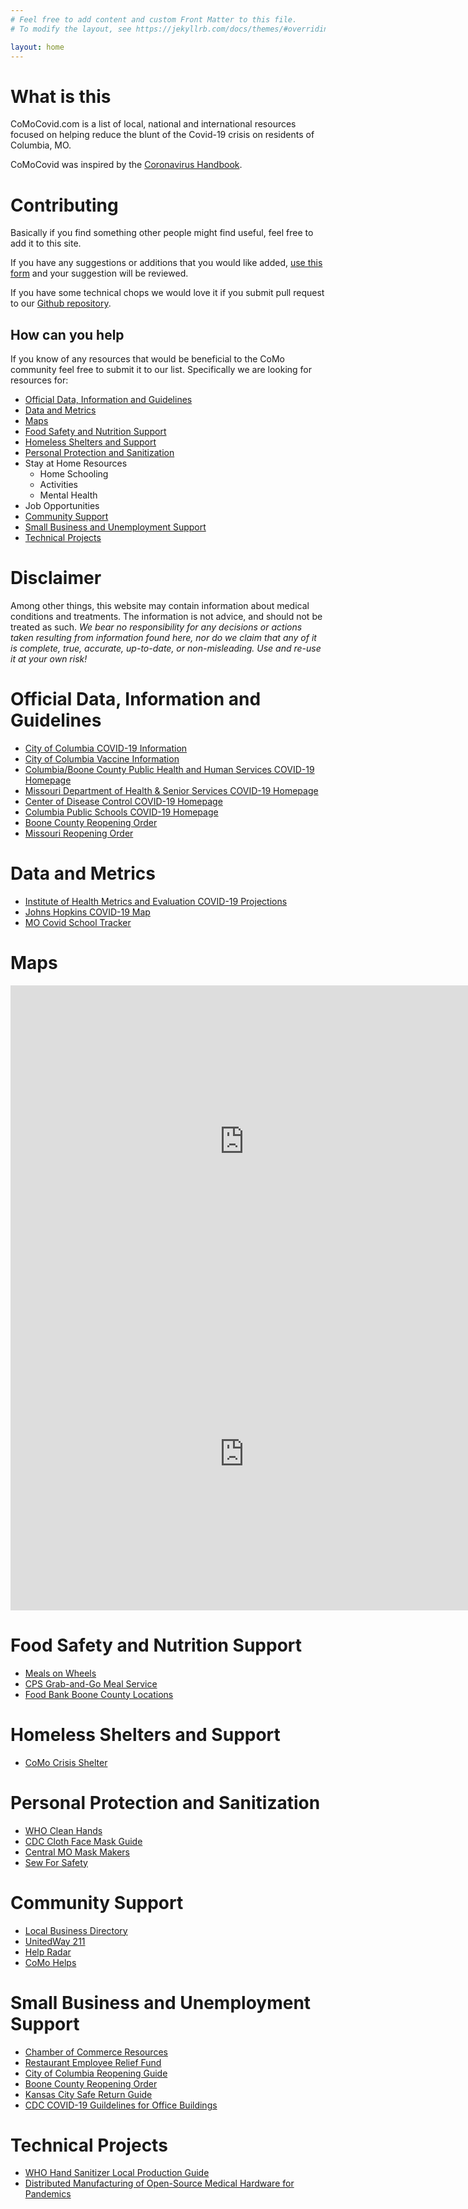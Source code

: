 ```yaml
---
# Feel free to add content and custom Front Matter to this file.
# To modify the layout, see https://jekyllrb.com/docs/themes/#overriding-theme-defaults

layout: home
---
```


# What is this

CoMoCovid.com is a list of local, national and international resources focused on helping reduce the blunt of the Covid-19 crisis on residents of Columbia, MO.

CoMoCovid was inspired by the [Coronavirus Handbook](https://coronavirustechhandbook.com/home).

# Contributing

Basically if you find something other people might find useful, feel free to add it to this site.

If you have any suggestions or additions that you would like added, [use this form](https://docs.google.com/forms/d/1FIxZZkxYtCW5SjPhBAMVkWjm5BIb9twVGAzKBCo1L3M/) and your suggestion will be reviewed. 

If you have some technical chops we would love it if you submit pull request to our [Github repository](https://github.com/tantalum/comocovid.com).

## How can you help

If you know of any resources that would be beneficial to the CoMo community feel free to submit it to our list. Specifically we are looking for resources for:

* [Official Data, Information and Guidelines](#official-data-information-and-guidelines)
* [Data and Metrics](#data-and-metrics)
* [Maps](#maps)
* [Food Safety and Nutrition Support](#food-safety-and-nutrition-support)
* [Homeless Shelters and Support](#homeless-shelters-and-support)
* [Personal Protection and Sanitization](#personal-protection-and-sanitization)
* Stay at Home Resources
    * Home Schooling
    * Activities
    * Mental Health
* Job Opportunities
* [Community Support](#community-support)
* [Small Business and Unemployment Support](#small-business-and-unemployment-support)
* [Technical Projects](#technical-projects)

# Disclaimer

Among other things, this website may contain information about medical conditions and treatments. The information is not advice, and should not be treated as such. *We bear no responsibility for any decisions or actions taken resulting from information found here, nor do we claim that any of it is complete, true, accurate, up-to-date, or non-misleading. Use and re-use it at your own risk!*

# Official Data, Information and Guidelines

- [City of Columbia COVID-19 Information](https://www.como.gov/coronavirus/)
- [City of Columbia Vaccine Information](https://www.como.gov/covidvaccine/)
- [Columbia/Boone County Public Health and Human Services COVID-19 Homepage](https://www.como.gov/health/novel-coronavirus-2019-covid-19/)
- [Missouri Department of Health & Senior Services COVID-19 Homepage](https://health.mo.gov/living/healthcondiseases/communicable/novel-coronavirus/)
- [Center of Disease Control COVID-19 Homepage](https://www.cdc.gov/coronavirus/2019-ncov/index.html)
- [Columbia Public Schools COVID-19 Homepage](https://www.cpsk12.org/Page/11993)
- [Boone County Reopening Order](https://s3.us-east-1.wasabisys.com/assets.npgco.com/abc17news.com/2020/04/City-Order-No-2020-05-Final.pdf)
- [Missouri Reopening Order](https://s3.us-east-1.wasabisys.com/assets.npgco.com/abc17news.com/2020/04/Economic-Reopening-Order-4-27-20.pdf)

# Data and Metrics

- [Institute of Health Metrics and Evaluation COVID-19 Projections](https://covid19.healthdata.org/projections)
- [Johns Hopkins COVID-19 Map](https://coronavirus.jhu.edu/map.html)
- [MO Covid School Tracker](https://www.covidschooltracker.com/mo)

# Maps

<iframe scrolling="no" marginheight="0" marginwidth="0" title="COVID-19" src="https://mophep.maps.arcgis.com/apps/Media/index.html?appid=72069da6171148df8ee6a9688ce92e74" width="748" height="500" frameborder="0"></iframe>
<iframe scrolling="no" marginheight="0" marginwidth="0" title="COVID-19" src="http://jeffcitymogis.maps.arcgis.com/apps/webappviewer/index.html?id=ac0213f42a73447ba85e1cf197ec9061" width="748" height="500" frameborder="0"></iframe>

# Food Safety and Nutrition Support

- [Meals on Wheels](https://mealsonwheelscolumbia.org/)
- [CPS Grab-and-Go Meal Service](https://www.cpsk12.org/cms/lib/MO01909752/Centricity/Domain/9415/CPS%20Grab-and-Go%20Meals.pdf)
- [Food Bank Boone County Locations](https://sharefoodbringhope.org/agencies/boone)

# Homeless Shelters and Support

- [CoMo Crisis Shelter](http://comocrisisshelter.com/)

# Personal Protection and Sanitization

- [WHO Clean Hands](https://www.who.int/gpsc/clean_hands_protection/en/)
- [CDC Cloth Face Mask Guide](https://www.cdc.gov/coronavirus/2019-ncov/prevent-getting-sick/diy-cloth-face-coverings.html)
- [Central MO Mask Makers](https://www.facebook.com/groups/634502703997345/)
- [Sew For Safety](https://www.facebook.com/groups/569725503643291/)

# Community Support

- [Local Business Directory](https://www.google.com/maps/d/u/1/viewer?mid=16A_UBAJyqUX-Wu9I8_TYE1NtUeixsQSW&ll=38.94159785119063%2C-92.31605704999998&z=13)
- [UnitedWay 211](http://www.211helps.org/)
- [Help Radar](https://helpradar.co/)
- [CoMo Helps](https://comohelps.org/)

# Small Business and Unemployment Support

- [Chamber of Commerce Resources](https://columbiamochamber.com/resources/covid-19-resources/)
- [Restaurant Employee  Relief Fund](https://rerf.us/)
- [City of Columbia Reopening Guide](https://www.como.gov/wp-content/uploads/BusinessGuidance-0526.pdf)
- [Boone County Reopening Order](https://s3.us-east-1.wasabisys.com/assets.npgco.com/abc17news.com/2020/04/City-Order-No-2020-05-Final.pdf)
- [Kansas City Safe Return Guide](http://thinkkc.com/docs/default-source/default-document-library/final-safereturn-guide.pdf)
- [CDC COVID-19 Guildelines for Office Buildings](https://www.cdc.gov/coronavirus/2019-ncov/community/office-buildings.html)

# Technical Projects

- [WHO Hand Sanitizer Local Production Guide](https://www.who.int/gpsc/5may/Guide_to_Local_Production.pdf)
- [Distributed Manufacturing of Open-Source Medical Hardware for Pandemics](https://www.preprints.org/manuscript/202004.0054/v1)

